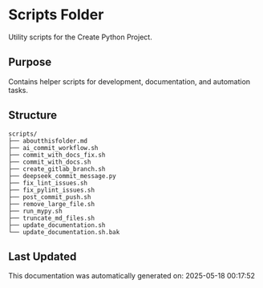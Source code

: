 <!-- filepath: /home/michaelnewham/bin/python_projects/create_python_project/scripts/aboutthisfolder.md -->
# Scripts Folder

Utility scripts for the Create Python Project.

## Purpose

Contains helper scripts for development, documentation, and automation tasks.

## Structure

```
scripts/
├── aboutthisfolder.md
├── ai_commit_workflow.sh
├── commit_with_docs_fix.sh
├── commit_with_docs.sh
├── create_gitlab_branch.sh
├── deepseek_commit_message.py
├── fix_lint_issues.sh
├── fix_pylint_issues.sh
├── post_commit_push.sh
├── remove_large_file.sh
├── run_mypy.sh
├── truncate_md_files.sh
├── update_documentation.sh
└── update_documentation.sh.bak
```

## Last Updated

This documentation was automatically generated on: 2025-05-18 00:17:52
